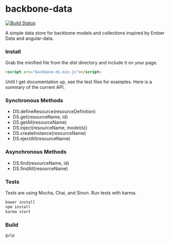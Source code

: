 backbone-data
=============

[![Build Status](https://travis-ci.org/skaterdav85/backbone-data.svg)](https://travis-ci.org/skaterdav85/backbone-data)

A simple data store for backbone models and collections inspired by Ember Data and angular-data.

### Install

Grab the minified file from the _dist_ directory and include it on your page.

```html
<script src="backbone-ds.min.js"></script>
```

Until I get documentation up, see the test files for examples. Here is a summary of the current API.

### Synchronous Methods

* DS.defineResource(resourceDefinition)
* DS.get(resourceName, id)
* DS.getAll(resourceName)
* DS.inject(resourceName, model(s))
* DS.createInstance(resourceName)
* DS.ejectAll(resourceName)

### Asynchronous Methods

* DS.find(resourceName, id)
* DS.findAll(resourceName)

### Tests

Tests are using Mocha, Chai, and Sinon. Run tests with karma.

```js
bower install
npm install
karma start
```

### Build

```
gulp
```
